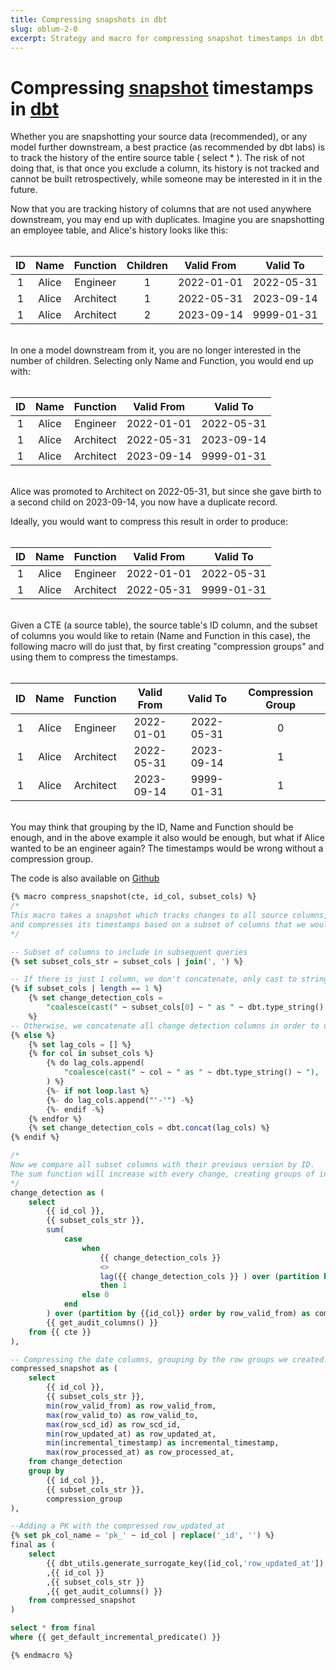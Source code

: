 ```yaml
---
title: Compressing snapshots in dbt
slug: oblum-2-0
excerpt: Strategy and macro for compressing snapshot timestamps in dbt
---
```


# Compressing [snapshot](https://docs.getdbt.com/docs/build/snapshots) timestamps in [dbt](https://docs.getdbt.com/docs/build/documentation)

Whether you are snapshotting your source data (recommended), or any model further downstream, a best practice (as recommended by dbt labs) is to track the history of the entire source table ( select * ). The risk of not doing that, is that once you exclude a column, its history is not tracked and cannot be built retrospectively, while someone may be interested in it in the future.

Now that you are tracking history of columns that are not used anywhere downstream, you may end up with duplicates.
Imagine you are snapshotting an employee table, and Alice's history looks like this:
<br><br>

| ID | Name  | Function  | Children | Valid From | Valid To  |
|:--:|:-----:|:---------:|:--------:|:----------:|:---------:|
|1   | Alice | Engineer  |    1     | 2022-01-01 | 2022-05-31|
|1   | Alice | Architect |    1     | 2022-05-31 | 2023-09-14|
|1   | Alice | Architect |    2     | 2023-09-14 | 9999-01-31|

<br>In one a model downstream from it, you are no longer interested in the number of children. Selecting only Name and Function, you would end up with:<br><br>

| ID | Name  | Function  | Valid From | Valid To   |
|:--:|:-----:|:---------:|:----------:|:----------:|
|1   | Alice | Engineer  | 2022-01-01 | 2022-05-31 |
|1   | Alice | Architect | 2022-05-31 | 2023-09-14 |
|1   | Alice | Architect | 2023-09-14 | 9999-01-31 |

<br>Alice was promoted to Architect on 2022-05-31, but since she gave birth to a second child on 2023-09-14, you now have a duplicate record.

Ideally, you would want to compress this result in order to produce:<br><br>

| ID | Name  | Function  | Valid From | Valid To   |
|:--:|:-----:|:---------:|:----------:|:----------:|
|1   | Alice | Engineer  | 2022-01-01 | 2022-05-31 |
|1   | Alice | Architect | 2022-05-31 | 9999-01-31 |

<br>Given a CTE (a source table), the source table's ID column, and the subset of columns you would like to retain (Name and Function in this case), the following macro will do just that, by first creating "compression groups" and using them to compress the timestamps.<br><br>

| ID | Name  | Function  | Valid From | Valid To   | Compression Group |
|:--:|:-----:|:---------:|:----------:|:----------:|:-----------------:|
|1   | Alice | Engineer  | 2022-01-01 | 2022-05-31 |0                  |
|1   | Alice | Architect | 2022-05-31 | 2023-09-14 |1                  |
|1   | Alice | Architect | 2023-09-14 | 9999-01-31 |1                  |

<br>You may think that grouping by the ID, Name and Function should be enough, and in the above example it also would be enough, but what if Alice wanted to be an engineer again? The timestamps would be wrong without a compression group.

The code is also available on [Github](https://github.com/ofirblum/dbt-macros/blob/main/compress_snapshot.sql)

```sql
{% macro compress_snapshot(cte, id_col, subset_cols) %}
/*
This macro takes a snapshot which tracks changes to all source columns,
and compresses its timestamps based on a subset of columns that we would like to retain in staging.
*/

-- Subset of columns to include in subsequent queries
{% set subset_cols_str = subset_cols | join(', ') %}

-- If there is just 1 column, we don't concatenate, only cast to string.
{% if subset_cols | length == 1 %}
    {% set change_detection_cols =
        "coalesce(cast(" ~ subset_cols[0] ~ " as " ~ dbt.type_string() ~ "), '')"
    %}
-- Otherwise, we concatenate all change detection columns in order to use 1 single lag function.
{% else %}
    {% set lag_cols = [] %}
    {% for col in subset_cols %}
        {% do lag_cols.append(
            "coalesce(cast(" ~ col ~ " as " ~ dbt.type_string() ~ "), '')"
        ) %}
        {%- if not loop.last %}
        {%- do lag_cols.append("'-'") -%}
        {%- endif -%}
    {% endfor %}
    {% set change_detection_cols = dbt.concat(lag_cols) %}
{% endif %}

/*
Now we compare all subset columns with their previous version by ID.
The sum function will increase with every change, creating groups of integers.
*/
change_detection as (
    select
        {{ id_col }},
        {{ subset_cols_str }},
        sum(
            case
                when
                    {{ change_detection_cols }}
                    <>
                    lag({{ change_detection_cols }} ) over (partition by {{ id_col }} order by row_valid_from)
                    then 1
                else 0
            end
        ) over (partition by {{id_col}} order by row_valid_from) as compression_group,
        {{ get_audit_columns() }}
    from {{ cte }}
),

-- Compressing the date columns, grouping by the row groups we created.
compressed_snapshot as (
    select
        {{ id_col }},
        {{ subset_cols_str }},
        min(row_valid_from) as row_valid_from,
        max(row_valid_to) as row_valid_to,
        max(row_scd_id) as row_scd_id,
        min(row_updated_at) as row_updated_at,
        min(incremental_timestamp) as incremental_timestamp,
        max(row_processed_at) as row_processed_at,
    from change_detection
    group by
        {{ id_col }},
        {{ subset_cols_str }},
        compression_group
),

--Adding a PK with the compressed row_updated_at
{% set pk_col_name = 'pk_' ~ id_col | replace('_id', '') %}
final as (
    select
        {{ dbt_utils.generate_surrogate_key([id_col,'row_updated_at']) }} as {{pk_col_name}}
        ,{{ id_col }}
        ,{{ subset_cols_str }}
        ,{{ get_audit_columns() }}
    from compressed_snapshot
)

select * from final
where {{ get_default_incremental_predicate() }}

{% endmacro %}
```
